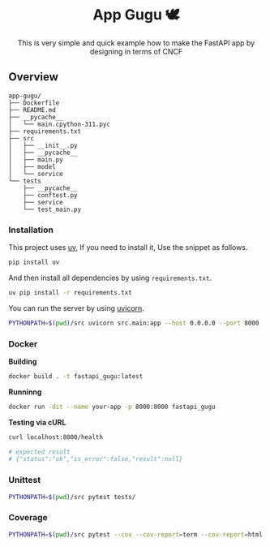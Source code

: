 <h1 align="center">App Gugu 🕊️</h1>
<p align="center">This is very simple and quick example how to make the FastAPI app by designing in terms of CNCF</p>

## Overview

```plaintext
app-gugu/
├── Dockerfile
├── README.md
├── __pycache__
│   └── main.cpython-311.pyc
├── requirements.txt
├── src
│   ├── __init__.py
│   ├── __pycache__
│   ├── main.py
│   ├── model
│   └── service
└── tests
    ├── __pycache__
    ├── conftest.py
    ├── service
    └── test_main.py
```

### Installation

This project uses [uv](https://docs.astral.sh/uv/), If you need to install it, Use the snippet as follows.

```bash
pip install uv
```

And then install all dependencies by using `requirements.txt`.

```bash
uv pip install -r requirements.txt
```

You can run the server by using [uvicorn](https://www.uvicorn.org/).

```bash
PYTHONPATH=$(pwd)/src uvicorn src.main:app --host 0.0.0.0 --port 8000
```

### Docker

**Building**

```bash
docker build . -t fastapi_gugu:latest
```

**Runninng**

```bash
docker run -dit --name your-app -p 8000:8000 fastapi_gugu
```

**Testing via cURL**

```bash
curl localhost:8000/health

# expected result
# {"status":"ok","is_error":false,"result":null}
```

### Unittest

```bash
PYTHONPATH=$(pwd)/src pytest tests/
```

### Coverage

```bash
PYTHONPATH=$(pwd)/src pytest --cov --cov-report=term --cov-report=html tests/
```
